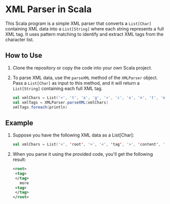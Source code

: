 # XML Parser in Scala

This Scala program is a simple XML parser that converts a `List[Char]` containing XML data into a `List[String]` where each string represents a full XML tag. It uses pattern matching to identify and extract XML tags from the character list.

## How to Use

1. Clone the repository or copy the code into your own Scala project.

2. To parse XML data, use the `parseXML` method of the `XMLParser` object. Pass a `List[Char]` as input to this method, and it will return a `List[String]` containing each full XML tag.

   ```scala
   val xmlChars = List('<', 't', 'a', 'g', '>', 'c', 'o', 'n', 't', 'e', 'n', 't', '<', '/', 't', 'a', 'g', '>', 'm', 'o', 'r', 'e', '<', 't', 'a', 'g', '>', 'd', 'a', 't', 'a', '<', '/', 't', 'a', 'g', '>', '<', '/', 'r', 'o', 'o', 't', '>')
   val xmlTags = XMLParser.parseXML(xmlChars)
   xmlTags.foreach(println)


## Example
1. Suppose you have the following XML data as a List[Char]:
    ```scala
    val xmlChars = List('<', 'root', '>', '<', 'tag', '>', 'content', '<', '/', 'tag', '>', 'more', '<', 'tag', '>', 'data', '<', '/', 'tag', '>', '<', '/', 'root', '>')
2. When you parse it using the provided code, you'll get the following result:
    ```xml
   <root>
     <tag>
     </tag>
       more
     <tag>
     </tag>
    </root>
